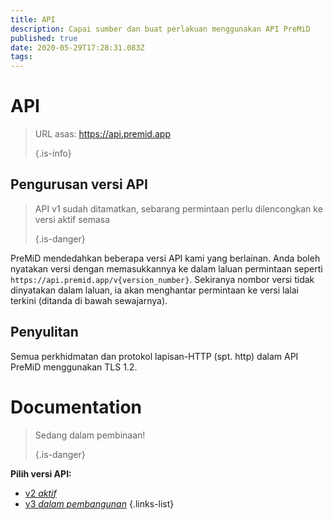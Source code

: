 ```yaml
---
title: API
description: Capai sumber dan buat perlakuan menggunakan API PreMiD
published: true
date: 2020-05-29T17:28:31.083Z
tags:
---
```


# API

> URL asas: https://api.premid.app 
> 
> {.is-info}

## Pengurusan versi API
> API v1 sudah ditamatkan, sebarang permintaan perlu dilencongkan ke versi aktif semasa 
> 
> {.is-danger}

PreMiD mendedahkan beberapa versi API kami yang berlainan. Anda boleh nyatakan versi dengan memasukkannya ke dalam laluan permintaan seperti `https://api.premid.app/v{version_number}`. Sekiranya nombor versi tidak dinyatakan dalam laluan, ia akan menghantar permintaan ke versi lalai terkini (ditanda di bawah sewajarnya).

## Penyulitan

Semua perkhidmatan dan protokol lapisan-HTTP (spt. http) dalam API PreMiD menggunakan TLS 1.2.

# Documentation
> Sedang dalam pembinaan! 
> 
> {.is-danger}

**Pilih versi API:**
- [v2 *aktif*](/dev/api/v2)
- [v3 *dalam pembangunan*](/dev/api/v3)
{.links-list}